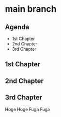 # main branch

## Agenda
- 1st Chapter
- 2nd Chapter
- 3rd Chapter

## 1st Chapter


## 2nd Chapter

## 3rd Chapter
Hoge Hoge
Fuga Fuga

